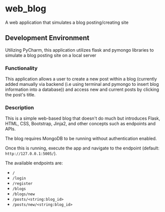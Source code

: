 # web_blog
A web application that simulates a blog posting/creating site

## Development Environment
Utilizing PyCharm, this application utilizes flask and pymongo libraries to simulate a blog posting site on a local server

### Functionality
This application allows a user to create a new post within a blog (currently added manually via backend (i.e using terminal and pymongo to insert blog information into a database)) and access new and current posts by clicking the post's title.

### Description
This is a simple web-based blog that doesn't do much but introduces Flask, HTML, CSS, Bootstrap, Jinja2, and other concepts such as endpoints and APIs.

The blog requires MongoDB to be running without authentication enabled.

Once this is running, execute the app and navigate to the endpoint (default: `http://127.0.0.1:5005/`).

The available endpoints are:

- `/`
- `/login`
- `/register`
- `/blogs`
- `/blogs/new`
- `/posts/<string:blog_id>`
- `/posts/new/<string:blog_id>`
